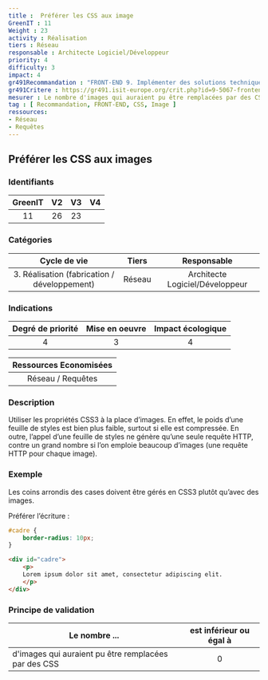 ```yaml
---
title :  Préférer les CSS aux image
GreenIT : 11
Weight : 23
activity : Réalisation
tiers : Réseau
responsable : Architecte Logiciel/Développeur
priority: 4
difficulty: 3
impact: 4
gr491Recommandation : "FRONT-END 9. Implémenter des solutions techniques dont l'impact est le plus faible"
gr491Critere : https://gr491.isit-europe.org/crit.php?id=9-5067-frontend-parmi-les-elements-de-presentation-utilises-dans
mesurer : Le nombre d'images qui auraient pu être remplacées par des CSS
tag : [ Recommandation, FRONT-END, CSS, Image ]
ressources:
- Réseau
- Requêtes
---
```


## Préférer les CSS aux images

### Identifiants

| GreenIT |  V2  |  V3  |  V4  |
|:-------:|:----:|:----:|:----:|
|  11    | 26  | 23  |      |

### Catégories

| Cycle de vie |  Tiers  |  Responsable  |
|:---------:|:----:|:----:|
| 3. Réalisation (fabrication / développement) | Réseau | Architecte Logiciel/Développeur |

### Indications

| Degré de priorité |      Mise en oeuvre       |  Impact écologique    |
|:-------------------:|:-------------------------:|:---------------------:|
| 4 | 3 | 4 |

|Ressources Economisées                                      |
|:----------------------------------------------------------:|
|  Réseau / Requêtes  |

### Description

Utiliser les propriétés CSS3 à la place d’images. En effet, le poids d’une feuille de styles est bien plus faible, 
surtout si elle est compressée. En outre, l’appel d’une feuille de styles ne génère qu’une seule requête HTTP, 
contre un grand nombre si l’on emploie beaucoup d’images
(une requête HTTP pour chaque image).

### Exemple

Les coins arrondis des cases doivent être gérés en CSS3 plutôt qu’avec des images.

Préférer l’écriture :
```css
#cadre {
    border-radius: 10px;
}
```

```html
<div id="cadre">
    <p>
    Lorem ipsum dolor sit amet, consectetur adipiscing elit.
    </p>
</div>
```


### Principe de validation

| Le nombre ...     | est inférieur ou égal à   |  
|-------------------|:-------------------------:|
|  d'images qui auraient pu être remplacées par des CSS |  0 |
